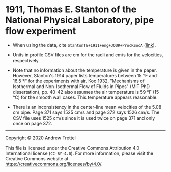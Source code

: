 # 1911, Thomas E. Stanton of the National Physical Laboratory, pipe flow experiment

- When using the data, cite `StantonTE+1911+eng+JOUR+ProcRSocA`
  ([link](https://doi.org/10.1098/rspa.1911.0050)).

- Units in profile CSV files are cm for the radii and cm/s for the velocities,
  respectively.

- Note that no information about the temperature is given in the paper.
  However, Stanton's 1914 paper lists temperatures between 15 °F and 16.5 °F
  for the experiments with air.  Koo 1932, "Mechanisms of Isothermal and
  Non-Isothermal Flow of Fluids in Pipes" (MIT PhD dissertation), pp. 40-42
  also assumes the air temperature is 59 °F (15 °C) for the smooth wall cases.
  This temperature appears reasonable.

- There is an inconsistency in the center-line mean velocities of the 5.08 cm
  pipe.  Page 371 says 1525 cm/s and page 372 says 1526 cm/s.  The CSV file
  uses 1525 cm/s since it is used twice on page 371 and only once on page 372.

-------------------------------------------------------------------------------

Copyright © 2020 Andrew Trettel

This file is licensed under the Creative Commons Attribution 4.0 International
license (`CC-BY-4.0`).  For more information, please visit the Creative Commons
website at <https://creativecommons.org/licenses/by/4.0/>.
